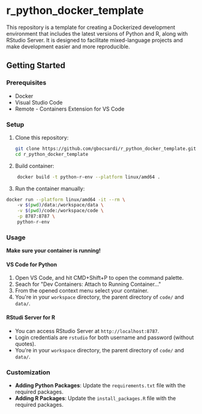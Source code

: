 # r_python_docker_template

This repository is a template for creating a Dockerized development environment that includes the latest versions of Python and R, along with RStudio Server. It is designed to facilitate mixed-language projects and make development easier and more reproducible.

## Getting Started

### Prerequisites

- Docker
- Visual Studio Code
- Remote - Containers Extension for VS Code

### Setup

1. Clone this repository:
    ```sh
    git clone https://github.com/gbocsardi/r_python_docker_template.git
    cd r_python_docker_template
    ```

2. Build container:
```sh
    docker build -t python-r-env --platform linux/amd64 .
```

3. Run the container manually:
```sh
docker run --platform linux/amd64 -it --rm \         
    -v $(pwd)/data:/workspace/data \
    -v $(pwd)/code:/workspace/code \
    -p 8787:8787 \
    python-r-env
```
### Usage

**Make sure your container is running!**

#### VS Code for Python
1. Open VS Code, and hit CMD+Shift+P to open the command palette.
2. Seach for "Dev Containers: Attach to Running Container..."
3. From the opened context menu select your container.
4. You're in your `workspace` directory, the parent directory of `code/` and `data/`.

#### RStudi Server for R

- You can access RStudio Server at `http://localhost:8787`.
- Login credentials are `rstudio` for both username and password (without quotes).
- You're in your `workspace` directory, the parent directory of `code/` and `data/`.

### Customization

- **Adding Python Packages**: Update the `requirements.txt` file with the required packages.
- **Adding R Packages**: Update the `install_packages.R` file with the required packages.


